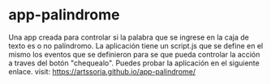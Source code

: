 # app-palindrome
Una app creada para controlar si la palabra que se ingrese en la caja de texto es o no palíndromo. 
La aplicación tiene un script.js que se define en el mismo los eventos que se definieron para se que pueda controlar la acción a traves del botón "chequealo".
Puedes probar la aplicación en el siguiente enlace.
visit: https://artssoria.github.io/app-palindrome/
